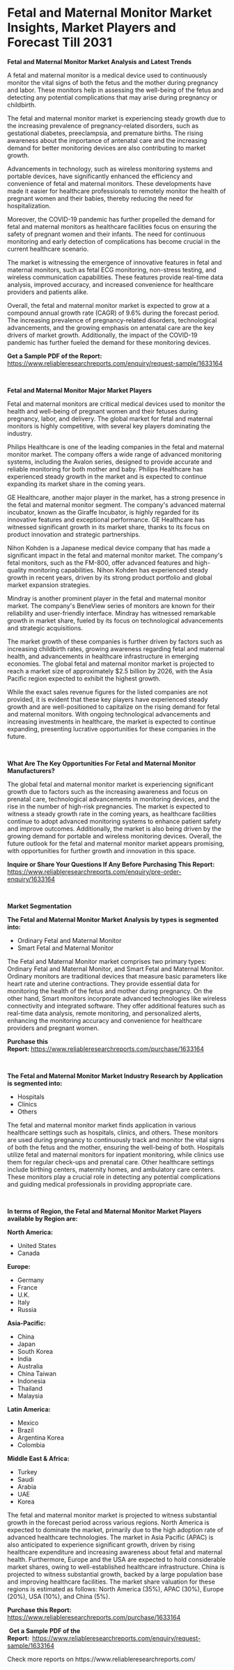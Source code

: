 <p><h1>Fetal and Maternal Monitor Market Insights, Market Players and Forecast Till 2031</h1></p><p><strong>Fetal and Maternal Monitor Market Analysis and Latest Trends</strong></p>
<p><p>A fetal and maternal monitor is a medical device used to continuously monitor the vital signs of both the fetus and the mother during pregnancy and labor. These monitors help in assessing the well-being of the fetus and detecting any potential complications that may arise during pregnancy or childbirth.</p><p>The fetal and maternal monitor market is experiencing steady growth due to the increasing prevalence of pregnancy-related disorders, such as gestational diabetes, preeclampsia, and premature births. The rising awareness about the importance of antenatal care and the increasing demand for better monitoring devices are also contributing to market growth.</p><p>Advancements in technology, such as wireless monitoring systems and portable devices, have significantly enhanced the efficiency and convenience of fetal and maternal monitors. These developments have made it easier for healthcare professionals to remotely monitor the health of pregnant women and their babies, thereby reducing the need for hospitalization.</p><p>Moreover, the COVID-19 pandemic has further propelled the demand for fetal and maternal monitors as healthcare facilities focus on ensuring the safety of pregnant women and their infants. The need for continuous monitoring and early detection of complications has become crucial in the current healthcare scenario.</p><p>The market is witnessing the emergence of innovative features in fetal and maternal monitors, such as fetal ECG monitoring, non-stress testing, and wireless communication capabilities. These features provide real-time data analysis, improved accuracy, and increased convenience for healthcare providers and patients alike.</p><p>Overall, the fetal and maternal monitor market is expected to grow at a compound annual growth rate (CAGR) of 9.6% during the forecast period. The increasing prevalence of pregnancy-related disorders, technological advancements, and the growing emphasis on antenatal care are the key drivers of market growth. Additionally, the impact of the COVID-19 pandemic has further fueled the demand for these monitoring devices.</p></p>
<p><strong>Get a Sample PDF of the Report:&nbsp;</strong> <a href="https://www.reliableresearchreports.com/enquiry/request-sample/1633164">https://www.reliableresearchreports.com/enquiry/request-sample/1633164</a></p>
<p>&nbsp;</p>
<p><strong>Fetal and Maternal Monitor Major Market Players</strong></p>
<p><p>Fetal and maternal monitors are critical medical devices used to monitor the health and well-being of pregnant women and their fetuses during pregnancy, labor, and delivery. The global market for fetal and maternal monitors is highly competitive, with several key players dominating the industry.</p><p>Philips Healthcare is one of the leading companies in the fetal and maternal monitor market. The company offers a wide range of advanced monitoring systems, including the Avalon series, designed to provide accurate and reliable monitoring for both mother and baby. Philips Healthcare has experienced steady growth in the market and is expected to continue expanding its market share in the coming years.</p><p>GE Healthcare, another major player in the market, has a strong presence in the fetal and maternal monitor segment. The company's advanced maternal incubator, known as the Giraffe Incubator, is highly regarded for its innovative features and exceptional performance. GE Healthcare has witnessed significant growth in its market share, thanks to its focus on product innovation and strategic partnerships.</p><p>Nihon Kohden is a Japanese medical device company that has made a significant impact in the fetal and maternal monitor market. The company's fetal monitors, such as the FM-800, offer advanced features and high-quality monitoring capabilities. Nihon Kohden has experienced steady growth in recent years, driven by its strong product portfolio and global market expansion strategies.</p><p>Mindray is another prominent player in the fetal and maternal monitor market. The company's BeneView series of monitors are known for their reliability and user-friendly interface. Mindray has witnessed remarkable growth in market share, fueled by its focus on technological advancements and strategic acquisitions.</p><p>The market growth of these companies is further driven by factors such as increasing childbirth rates, growing awareness regarding fetal and maternal health, and advancements in healthcare infrastructure in emerging economies. The global fetal and maternal monitor market is projected to reach a market size of approximately $2.5 billion by 2026, with the Asia Pacific region expected to exhibit the highest growth.</p><p>While the exact sales revenue figures for the listed companies are not provided, it is evident that these key players have experienced steady growth and are well-positioned to capitalize on the rising demand for fetal and maternal monitors. With ongoing technological advancements and increasing investments in healthcare, the market is expected to continue expanding, presenting lucrative opportunities for these companies in the future.</p></p>
<p>&nbsp;</p>
<p><strong>What Are The Key Opportunities For Fetal and Maternal Monitor Manufacturers?</strong></p>
<p><p>The global fetal and maternal monitor market is experiencing significant growth due to factors such as the increasing awareness and focus on prenatal care, technological advancements in monitoring devices, and the rise in the number of high-risk pregnancies. The market is expected to witness a steady growth rate in the coming years, as healthcare facilities continue to adopt advanced monitoring systems to enhance patient safety and improve outcomes. Additionally, the market is also being driven by the growing demand for portable and wireless monitoring devices. Overall, the future outlook for the fetal and maternal monitor market appears promising, with opportunities for further growth and innovation in this space.</p></p>
<p><strong>Inquire or Share Your Questions If Any Before Purchasing This Report:</strong> <a href="https://www.reliableresearchreports.com/enquiry/pre-order-enquiry/1633164">https://www.reliableresearchreports.com/enquiry/pre-order-enquiry/1633164</a></p>
<p>&nbsp;</p>
<p><strong>Market Segmentation</strong></p>
<p><strong>The Fetal and Maternal Monitor Market Analysis by types is segmented into:</strong></p>
<p><ul><li>Ordinary Fetal and Maternal Monitor</li><li>Smart Fetal and Maternal Monitor</li></ul></p>
<p><p>The Fetal and Maternal Monitor market comprises two primary types: Ordinary Fetal and Maternal Monitor, and Smart Fetal and Maternal Monitor. Ordinary monitors are traditional devices that measure basic parameters like heart rate and uterine contractions. They provide essential data for monitoring the health of the fetus and mother during pregnancy. On the other hand, Smart monitors incorporate advanced technologies like wireless connectivity and integrated software. They offer additional features such as real-time data analysis, remote monitoring, and personalized alerts, enhancing the monitoring accuracy and convenience for healthcare providers and pregnant women.</p></p>
<p><strong>Purchase this Report:&nbsp;</strong><a href="https://www.reliableresearchreports.com/purchase/1633164">https://www.reliableresearchreports.com/purchase/1633164</a></p>
<p>&nbsp;</p>
<p><strong>The Fetal and Maternal Monitor Market Industry Research by Application is segmented into:</strong></p>
<p><ul><li>Hospitals</li><li>Clinics</li><li>Others</li></ul></p>
<p><p>The fetal and maternal monitor market finds application in various healthcare settings such as hospitals, clinics, and others. These monitors are used during pregnancy to continuously track and monitor the vital signs of both the fetus and the mother, ensuring the well-being of both. Hospitals utilize fetal and maternal monitors for inpatient monitoring, while clinics use them for regular check-ups and prenatal care. Other healthcare settings include birthing centers, maternity homes, and ambulatory care centers. These monitors play a crucial role in detecting any potential complications and guiding medical professionals in providing appropriate care.</p></p>
<p>&nbsp;</p>
<p><strong>In terms of Region, the Fetal and Maternal Monitor Market Players available by Region are:</strong></p>
<p>
    <p> <strong> North America: </strong>
        <ul>
            <li>United States</li>
            <li>Canada</li>
        </ul>
        </p> 
    <p> <strong> Europe: </strong>
        <ul>
            <li>Germany</li>
            <li>France</li>
            <li>U.K.</li>
            <li>Italy</li>
            <li>Russia</li>
        </ul>
        </p> 
    <p> <strong> Asia-Pacific: </strong>
        <ul>
            <li>China</li>
            <li>Japan</li>
            <li>South Korea</li>
            <li>India</li>
            <li>Australia</li>
            <li>China Taiwan</li>
            <li>Indonesia</li>
            <li>Thailand</li>
            <li>Malaysia</li>
        </ul>
        </p> 
    <p> <strong> Latin America: </strong>
        <ul>
            <li>Mexico</li>
            <li>Brazil</li>
            <li>Argentina Korea</li>
            <li>Colombia</li>
        </ul>
        </p> 
    <p> <strong> Middle East & Africa: </strong>
        <ul>
            <li>Turkey</li>
            <li>Saudi</li>
            <li>Arabia</li>
            <li>UAE</li>
            <li>Korea</li>
        </ul>
    </p>
    </p>
<p><p>The fetal and maternal monitor market is projected to witness substantial growth in the forecast period across various regions. North America is expected to dominate the market, primarily due to the high adoption rate of advanced healthcare technologies. The market in Asia Pacific (APAC) is also anticipated to experience significant growth, driven by rising healthcare expenditure and increasing awareness about fetal and maternal health. Furthermore, Europe and the USA are expected to hold considerable market shares, owing to well-established healthcare infrastructure. China is projected to witness substantial growth, backed by a large population base and improving healthcare facilities. The market share valuation for these regions is estimated as follows: North America (35%), APAC (30%), Europe (20%), USA (10%), and China (5%).</p></p>
<p><strong>Purchase this Report: </strong><a href="https://www.reliableresearchreports.com/purchase/1633164">https://www.reliableresearchreports.com/purchase/1633164</a></p>
<p>&nbsp;<strong>Get a Sample PDF of the Report:&nbsp;&nbsp;</strong><a href="https://www.reliableresearchreports.com/enquiry/request-sample/1633164">https://www.reliableresearchreports.com/enquiry/request-sample/1633164</a></p>
<p><strong></strong></p>
<p>Check more reports on https://www.reliableresearchreports.com/</p>
